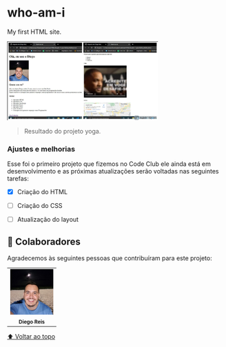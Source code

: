 # who-am-i
 My first HTML site.

<img src="./assest/result who i am.jpg" width="350px" alt="foto de como ficou a página">

> Resultado do projeto yoga.

### Ajustes e melhorias

Esse foi o primeiro projeto que fizemos no Code Club ele ainda está em desenvolvimento e as próximas atualizações serão voltadas nas seguintes tarefas:

- [x] Criação do HTML
- [ ] Criação do CSS
- [ ] Atualização do layout


## 🤝 Colaboradores

Agradecemos às seguintes pessoas que contribuíram para este projeto:

<table>
  <tr>
    <td align="center">
      <a href="https://www.linkedin.com/in/diego-reis-3b734922/">
        <img src="./assest/Diego1.jpg" width="100px;" alt="Foto Diego Reis"/><br>
        <sub>
          <b>Diego Reis</b>
        </sub>
      </a>
    </td>   
       
     
  </tr>
</table>

[⬆ Voltar ao topo](#who-am-i)<br>
